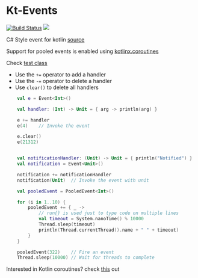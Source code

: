 # Kt-Events
[![Build Status](https://travis-ci.org/shakram02/Kt-Events.svg?branch=master)](https://travis-ci.org/shakram02/Kt-Events)
[![](https://jitpack.io/v/shakram02/Kt-Events.svg)](https://jitpack.io/#shakram02/Kt-Events)


C# Style event for kotlin [source](https://discuss.kotlinlang.org/t/c-style-events/2076)

Support for pooled events is enabled using [kotlinx.coroutines](https://github.com/Kotlin/kotlinx.coroutines)

Check [test class](https://github.com/shakram02/Kt-Events/blob/master/src/test/java/EventTest.kt)

- Use the `+=` operator to add a handler
- Use the `-=` operator to delete a handler
- Use `clear()` to delete all handlers

```kotlin
    val e = Event<Int>()

    val handler: (Int) -> Unit = { arg -> println(arg) }

    e += handler
    e(4)    // Invoke the event

    e.clear()
    e(21312)


    val notificationHandler: (Unit) -> Unit = { println("Notified") }
    val notification = Event<Unit>()

    notification += notificationHandler
    notification(Unit)  // Invoke the event with unit

    val pooledEvent = PooledEvent<Int>()

    for (i in 1..10) {
        pooledEvent += { _ ->
            // run{} is used just to type code on multiple lines
            val timeout = System.nanoTime() % 10000
            Thread.sleep(timeout)
            println(Thread.currentThread().name + " " + timeout)
        }
    }

    pooledEvent(322)    // Fire an event
    Thread.sleep(10000) // Wait for threads to complete
```


Interested in Kotlin coroutines? check [this](https://github.com/Kotlin/kotlinx.coroutines/blob/master/coroutines-guide.md#your-first-coroutine) out